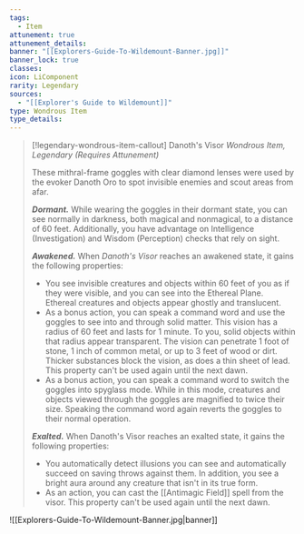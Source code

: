 ```yaml
---
tags:
  - Item
attunement: true
attunement_details: 
banner: "[[Explorers-Guide-To-Wildemount-Banner.jpg]]"
banner_lock: true
classes: 
icon: LiComponent
rarity: Legendary
sources:
  - "[[Explorer's Guide to Wildemount]]"
type: Wondrous Item
type_details: 
---
```

>[!legendary-wondrous-item-callout] Danoth's Visor
>*Wondrous Item, Legendary (Requires Attunement)*
>
>These mithral-frame goggles with clear diamond lenses were used by the evoker Danoth Oro to spot invisible enemies and scout areas from afar.
>
>***Dormant.*** While wearing the goggles in their dormant state, you can see normally in darkness, both magical and nonmagical, to a distance of 60 feet. Additionally, you have advantage on Intelligence (Investigation) and Wisdom (Perception) checks that rely on sight.
>
>***Awakened.*** When *Danoth's Visor* reaches an awakened state, it gains the following properties:
>
>* You see invisible creatures and objects within 60 feet of you as if they were visible, and you can see into the Ethereal Plane. Ethereal creatures and objects appear ghostly and translucent.
>* As a bonus action, you can speak a command word and use the goggles to see into and through solid matter. This vision has a radius of 60 feet and lasts for 1 minute. To you, solid objects within that radius appear transparent. The vision can penetrate 1 foot of stone, 1 inch of common metal, or up to 3 feet of wood or dirt. Thicker substances block the vision, as does a thin sheet of lead. This property can't be used again until the next dawn.
>* As a bonus action, you can speak a command word to switch the goggles into spyglass mode. While in this mode, creatures and objects viewed through the goggles are magnified to twice their size. Speaking the command word again reverts the goggles to their normal operation.
>
>***Exalted.*** When Danoth's Visor reaches an exalted state, it gains the following properties:
>
>* You automatically detect illusions you can see and automatically succeed on saving throws against them. In addition, you see a bright aura around any creature that isn't in its true form.
>* As an action, you can cast the [[Antimagic Field]] spell from the visor. This property can't be used again until the next dawn.

![[Explorers-Guide-To-Wildemount-Banner.jpg|banner]]